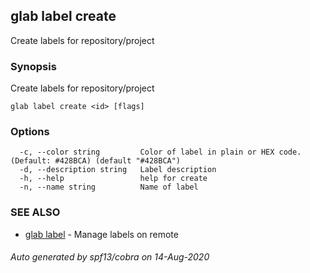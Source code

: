 ## glab label create

Create labels for repository/project

### Synopsis

Create labels for repository/project

```
glab label create <id> [flags]
```

### Options

```
  -c, --color string         Color of label in plain or HEX code. (Default: #428BCA) (default "#428BCA")
  -d, --description string   Label description
  -h, --help                 help for create
  -n, --name string          Name of label
```

### SEE ALSO

* [glab label](glab_label.md)	 - Manage labels on remote

###### Auto generated by spf13/cobra on 14-Aug-2020
